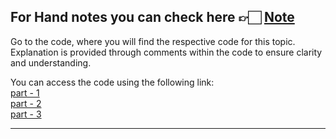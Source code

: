 For Hand notes you can check here 👉🏻 [Note](https://drive.google.com/file/d/1tMh5RgMC1v0_C3uZvcKtqVcCJgwdyFVH/view?usp=drive_link)
---
Go to the code, where you will find the respective code for this topic. Explanation is provided through comments within the code to ensure clarity and understanding.

You can access the code using the following link: <br>
[part - 1]() <br>
[part - 2]() <br>
[part - 3]()

---
